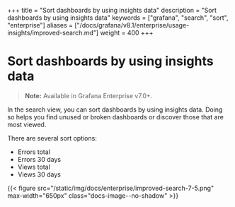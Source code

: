 +++
title = "Sort dashboards by using insights data"
description = "Sort dashboards by using insights data"
keywords = ["grafana", "search", "sort", "enterprise"]
aliases = ["/docs/grafana/v8.1/enterprise/usage-insights/improved-search.md"]
weight = 400
+++

# Sort dashboards by using insights data

> **Note:** Available in Grafana Enterprise v7.0+.

In the search view, you can sort dashboards by using insights data. Doing so helps you find unused or broken dashboards or discover those that are most viewed.

There are several sort options:

- Errors total
- Errors 30 days
- Views total
- Views 30 days

{{< figure src="/static/img/docs/enterprise/improved-search-7-5.png" max-width="650px" class="docs-image--no-shadow" >}}
